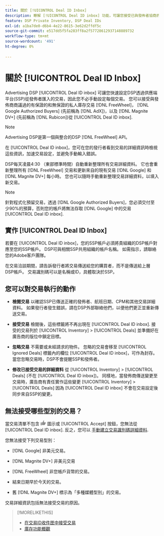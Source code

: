 ```yaml
---
title: 關於 [!UICONTROL Deal ID Inbox]
description: 瞭解 [!UICONTROL Deal ID inbox] 功能，可讓您接受已與發佈者協商的私人交易 [!DNL FreeWheel], [!DNL Google Authorized Buyers] (先前稱為 [!DNL AdX]), and [!DNL Magnite DV+] (先前稱為 [!DNL Rubicon])。
feature: DSP Private Inventory, DSP Deal IDs
exl-id: a1ba7de0-d6b4-4e22-8615-3e62d2ffdf5c
source-git-commit: e517dd5f5fa283ff8a2f57728612937148889732
workflow-type: tm+mt
source-wordcount: '491'
ht-degree: 0%

---
```


# 關於 [!UICONTROL Deal ID Inbox]

Advertising DSP [!UICONTROL Deal ID inbox] 可讓您快速設定DSP透過供應端平台(SSP)從發佈者匯入的交易，因此您不必手動設定每個交易。 您可以接受與發佈商商議過的有保證的和無保證的私人庫存交易 [!DNL FreeWheel]， [!DNL Google Authorized Buyers] (先前稱為 [!DNL AdX])，以及 [!DNL Magnite DV+] (先前稱為 [!DNL Rubicon])從 [!UICONTROL Deal ID inbox].

>[!NOTE]
>
>Advertising DSP是第一個與整合的DSP [!DNL FreeWheel] API。

在 [!UICONTROL Deal ID inbox]，您可在您的發行者看到交易的詳細資訊時檢視這些資訊，加速交易設定，並避免手動輸入錯誤。

<!-- 
Accepting a deal automatically pre-populates a new Deal ID record with details from the publisher, and you need to enter only the publisher [always? or just in some cases?], the media type, who can access the deal, and any attribute labels to apply to the deal so it's easy to find. [Are labels a dimension you can report on?]

For each available deal, you can review the deal details sent directly from the publisher. Some deals are grouped as proposals (packages), and you can see the individual deal details by reviewing the deal.

You can accept any available deal or move an incorrect deal to the Ignored Deals tab. You can also un-ignore deals, which moves them back to the New Deals tab so you can potentially accept them.

For each deal, you can select one publisher and one media type (Desktop Video, Mobile Video, Connected TV, Display, or Audio), and you can share the deal with specific advertisers and with all advertisers for a specific account.
 -->

DSP每天凌晨4:30 （東部標準時間）自動重新整理所有交易詳細資料。 它也會重新整理所有 [!DNL FreeWheel] 交易和更新來自的現有交易 [!DNL Google] 和 [!DNL Magnite DV+] 每小時。 您也可以隨時手動重新整理交易詳細資料，以填入新交易。

<!-- MC: I'm not sure where I got the following. Is this currently true? -->
>[!NOTE]
>
>針對程式化預留交易，透過 [!DNL Google Authorized Buyers]，您必須交付至少90%的預算，否則您的帳戶將無法存取 [!DNL Google] 中的交易 [!UICONTROL Deal ID inbox].

## 實作 [!UICONTROL Deal ID Inbox]

若要在 [!UICONTROL Deal ID inbox]，您的SSP帳戶必須將貴組織的DSP帳戶對應至您的SSP帳戶。 DSP可與相關SSP共用組織的帳戶名稱。 如需指示，請聯絡您的Adobe客戶團隊。

在交易洽談期間，請告訴發行者將交易傳送給您的購買者，而不是傳送給上層DSP帳戶。 交易識別碼可以是名稱或ID，具體取決於SSP。

## 您可以對交易執行的動作

* **檢閱交易** 以確認SSP已傳送正確的發佈者、航班日期、CPM和其他交易詳細資料。 如果發行者發生錯誤，請在DSP外部聯絡他們，以便他們更正並重新傳送交易。

* **接受交易** 檢閱後，這些標籤將不再出現在 [!UICONTROL Deal ID inbox]. 接受的交易列於 [!UICONTROL Inventory] > [!UICONTROL Deals] 並準備好在廣告商的版位中鎖定目標。

* **忽略交易** 不需要或未經請求的物件。 忽略的交易會移至 [!UICONTROL Ignored Deals] 標籤內的欄位 [!UICONTROL Deal ID inbox]，可作為封存。 當您忽略交易時，DSP不會提醒SSP和發佈者。

* **修改已接受交易的詳細資料** 從 [!UICONTROL Inventory] > [!UICONTROL Deals] (不在 [!UICONTROL Deal ID inbox])。 同樣地，當發佈商傳送變更至交易時，廣告商有責任實作這些變更 [!UICONTROL Inventory] > [!UICONTROL Deals] 因為 [!UICONTROL Deal ID inbox] 不會在交易設定後同步來自SSP的變更。

## 無法接受哪些型別的交易？

當交易清單不包含 ![Accept](/help/dsp/assets/accept.png) 圖示或 [!UICONTROL Accept] 按鈕，您無法從 [!UICONTROL Deal ID inbox]. 反之，您可以 [手動建立交易識別碼詳細資料](/help/dsp/inventory/deal-id-create.md).

您無法接受下列交易型別：

* [!DNL Google] 非美元交易。

* [!DNL Magnite DV+] 非美元交易

* [!DNL FreeWheel] 非您帳戶貨幣的交易。

* 結束日期早於今天的交易。

* 舊 [!DNL Magnite DV+] 標示為「多種媒體型別」的交易。

交易詳細資訊包括無法接受交易的原因。

>[!MORELIKETHIS]
>
>* [在交易ID收件匣中接受交易](deal-id-inbox-accept.md)
>* [庫存功能概觀](inventory-overview.md)
